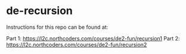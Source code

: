 # de-recursion

Instructions for this repo can be found at: 

Part 1: https://l2c.northcoders.com/courses/de2-fun/recursion1
Part 2: https://l2c.northcoders.com/courses/de2-fun/recursion2
